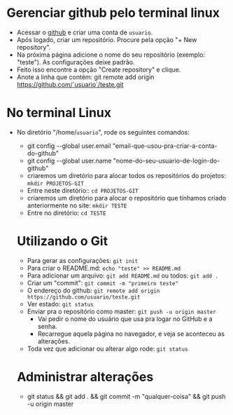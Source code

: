 # Gerenciar github pelo terminal linux
- Acessar o [github](https://github.com/) e criar uma conta de `usuario`.
- Após logado, criar um repositório. Procure pela opção "+ New repository".
- Na próxima página adicione o nome do seu repositório (exemplo: "teste"). As configurações deixe padrão. 
- Feito isso encontre a opção "Create repository" e clique.
- Anote a linha que contém: git remote add origin https://github.com/`usuario`/teste.git

# No terminal Linux
- No diretório "/home/`usuario`", rode os seguintes comandos: 
  - git config --global user.email "email-que-usou-pra-criar-a-conta-do-github"
  - git config --global user.name "nome-do-seu-usuario-de-login-do-github"
  - criaremos um diretório para alocar todos os repositórios do projetos: `mkdir PROJETOS-GIT`
  - Entre neste diretório:: `cd PROJETOS-GIT`
  - criaremos um diretório para alocar o repositório que tínhamos criado anteriormente no site: `mkdir TESTE`
  - Entre no diretório: `cd TESTE`

  #  Utilizando o Git 
  - Para gerar as configurações: `git init`
  - Para criar o README.md: `echo "teste" >> README.md`
  - Para adicionar um arquivo: `git add README.md` ou todos: `git add .`
  - Criar um "commit": `git commit -m "primeiro teste"`
  - O endereço do github: `git remote add origin https://github.com/usuario/teste.git`
  - Ver estado: `git status`
  - Enviar pra o repositório como master: `git push -u origin master`
    - Vai pedir o nome do usuário que usa pra logar no GitHub e a senha. 
    - Recarregue aquela página no navegador, e veja se aconteceu as alterações. 
  - Toda vez que adicionar ou alterar algo rode: `git status`

  # Administrar alterações
  - git status && git add . &&  git commit -m "qualquer-coisa" && git push -u origin master
